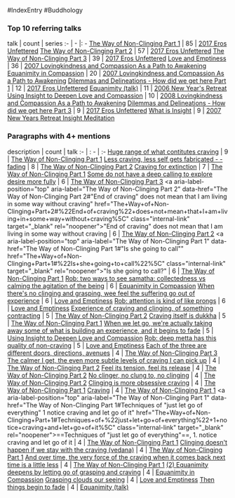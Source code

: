 #IndexEntry #Buddhology

### Top 10 referring talks
talk | count | series
:- | - |: -
<a data-href="The Way of Non-Clinging Part 1" href="The+Way+of+Non-Clinging+Part+1" class="internal-link" target="_blank" rel="noopener">The Way of Non-Clinging Part 1</a> | 85 | <a data-href="2017 Eros Unfettered" href="2017+Eros+Unfettered" class="internal-link" target="_blank" rel="noopener">2017 Eros Unfettered</a>
<a data-href="The Way of Non-Clinging Part 2" href="The+Way+of+Non-Clinging+Part+2" class="internal-link" target="_blank" rel="noopener">The Way of Non-Clinging Part 2</a> | 57 | <a data-href="2017 Eros Unfettered" href="2017+Eros+Unfettered" class="internal-link" target="_blank" rel="noopener">2017 Eros Unfettered</a>
<a data-href="The Way of Non-Clinging Part 3" href="The+Way+of+Non-Clinging+Part+3" class="internal-link" target="_blank" rel="noopener">The Way of Non-Clinging Part 3</a> | 39 | <a data-href="2017 Eros Unfettered" href="2017+Eros+Unfettered" class="internal-link" target="_blank" rel="noopener">2017 Eros Unfettered</a>
<a data-href="Love and Emptiness" href="Love+and+Emptiness" class="internal-link" target="_blank" rel="noopener">Love and Emptiness</a> | 36 | <a data-href="2007 Lovingkindness and Compassion As a Path to Awakening" href="2007+Lovingkindness+and+Compassion+As+a+Path+to+Awakening" class="internal-link" target="_blank" rel="noopener">2007 Lovingkindness and Compassion As a Path to Awakening</a>
<a data-href="Equanimity in Compassion" href="Equanimity+in+Compassion" class="internal-link" target="_blank" rel="noopener">Equanimity in Compassion</a> | 20 | <a data-href="2007 Lovingkindness and Compassion As a Path to Awakening" href="2007+Lovingkindness+and+Compassion+As+a+Path+to+Awakening" class="internal-link" target="_blank" rel="noopener">2007 Lovingkindness and Compassion As a Path to Awakening</a>
<a data-href="Dilemmas and Delineations - How did we get here Part 1" href="Dilemmas+and+Delineations+-+How+did+we+get+here+Part+1" class="internal-link" target="_blank" rel="noopener">Dilemmas and Delineations - How did we get here Part 1</a> | 12 | <a data-href="2017 Eros Unfettered" href="2017+Eros+Unfettered" class="internal-link" target="_blank" rel="noopener">2017 Eros Unfettered</a>
<a data-href="Equanimity (talk)" href="Equanimity+%28talk%29" class="internal-link" target="_blank" rel="noopener">Equanimity (talk)</a> | 11 | <a data-href="2006 New Year's Retreat" href="2006+New+Year%27s+Retreat" class="internal-link" target="_blank" rel="noopener">2006 New Year&#x27;s Retreat</a>
<a data-href="Using Insight to Deepen Love and Compassion" href="Using+Insight+to+Deepen+Love+and+Compassion" class="internal-link" target="_blank" rel="noopener">Using Insight to Deepen Love and Compassion</a> | 10 | <a data-href="2008 Lovingkindness and Compassion As a Path to Awakening" href="2008+Lovingkindness+and+Compassion+As+a+Path+to+Awakening" class="internal-link" target="_blank" rel="noopener">2008 Lovingkindness and Compassion As a Path to Awakening</a>
<a data-href="Dilemmas and Delineations - How did we get here Part 3" href="Dilemmas+and+Delineations+-+How+did+we+get+here+Part+3" class="internal-link" target="_blank" rel="noopener">Dilemmas and Delineations - How did we get here Part 3</a> | 9 | <a data-href="2017 Eros Unfettered" href="2017+Eros+Unfettered" class="internal-link" target="_blank" rel="noopener">2017 Eros Unfettered</a>
<a data-href="What is Insight" href="What+is+Insight" class="internal-link" target="_blank" rel="noopener">What is Insight</a> | 9 | <a data-href="2007 New Years Retreat Insight Meditation" href="2007+New+Years+Retreat+Insight+Meditation" class="internal-link" target="_blank" rel="noopener">2007 New Years Retreat Insight Meditation</a>

### Paragraphs with 4+ mentions
description | count | talk
:- | : - | :-
<a aria-label-position="top" aria-label="The Way of Non-Clinging Part 1" data-href="The Way of Non-Clinging Part 1#Huge range of what contitutes craving\" href="The+Way+of+Non-Clinging+Part+1#Huge+range+of+what+contitutes+craving%5C" class="internal-link" target="_blank" rel="noopener">Huge range of what contitutes craving</a> | 9 | <a data-href="The Way of Non-Clinging Part 1" href="The+Way+of+Non-Clinging+Part+1" class="internal-link" target="_blank" rel="noopener">The Way of Non-Clinging Part 1</a>
<a aria-label-position="top" aria-label="The Way of Non-Clinging Part 2" data-href="The Way of Non-Clinging Part 2#Less craving less self gets fabricated - - fading\" href="The+Way+of+Non-Clinging+Part+2#Less+craving+less+self+gets+fabricated+-+-+fading%5C" class="internal-link" target="_blank" rel="noopener">Less craving, less self gets fabricated - - fading</a> | 8 | <a data-href="The Way of Non-Clinging Part 2" href="The+Way+of+Non-Clinging+Part+2" class="internal-link" target="_blank" rel="noopener">The Way of Non-Clinging Part 2</a>
<a aria-label-position="top" aria-label="The Way of Non-Clinging Part 1" data-href="The Way of Non-Clinging Part 1#Craving for extinction\" href="The+Way+of+Non-Clinging+Part+1#Craving+for+extinction%5C" class="internal-link" target="_blank" rel="noopener">Craving for extinction</a> | 7 | <a data-href="The Way of Non-Clinging Part 1" href="The+Way+of+Non-Clinging+Part+1" class="internal-link" target="_blank" rel="noopener">The Way of Non-Clinging Part 1</a>
<a aria-label-position="top" aria-label="The Way of Non-Clinging Part 3" data-href="The Way of Non-Clinging Part 3#Some do not have a deep calling to explore desire more fully\" href="The+Way+of+Non-Clinging+Part+3#Some+do+not+have+a+deep+calling+to+explore+desire+more+fully%5C" class="internal-link" target="_blank" rel="noopener">Some do not have a deep calling to explore desire more fully</a> | 6 | <a data-href="The Way of Non-Clinging Part 3" href="The+Way+of+Non-Clinging+Part+3" class="internal-link" target="_blank" rel="noopener">The Way of Non-Clinging Part 3</a>
<a aria-label-position="top" aria-label="The Way of Non-Clinging Part 2" data-href="The Way of Non-Clinging Part 2#"End of craving" does not mean that I am living in some way without craving\" href="The+Way+of+Non-Clinging+Part+2#%22End+of+craving%22+does+not+mean+that+I+am+living+in+some+way+without+craving%5C" class="internal-link" target="_blank" rel="noopener">&quot;End of craving&quot; does not mean that I am living in some way without craving</a> | 6 | <a data-href="The Way of Non-Clinging Part 2" href="The+Way+of+Non-Clinging+Part+2" class="internal-link" target="_blank" rel="noopener">The Way of Non-Clinging Part 2</a>
<a aria-label-position="top" aria-label="The Way of Non-Clinging Part 1" data-href="The Way of Non-Clinging Part 1#"Is she going to call"\" href="The+Way+of+Non-Clinging+Part+1#%22Is+she+going+to+call%22%5C" class="internal-link" target="_blank" rel="noopener">&quot;Is she going to call?&quot;</a> | 6 | <a data-href="The Way of Non-Clinging Part 1" href="The+Way+of+Non-Clinging+Part+1" class="internal-link" target="_blank" rel="noopener">The Way of Non-Clinging Part 1</a>
<a aria-label-position="top" aria-label="Equanimity in Compassion" data-href="Equanimity in Compassion#Rob two ways to see samatha collectedness vs calming the agitation of the being\" href="Equanimity+in+Compassion#Rob+two+ways+to+see+samatha+collectedness+vs+calming+the+agitation+of+the+being%5C" class="internal-link" target="_blank" rel="noopener">Rob: two ways to see samatha: collectedness vs calming the agitation of the being</a> | 6 | <a data-href="Equanimity in Compassion" href="Equanimity+in+Compassion" class="internal-link" target="_blank" rel="noopener">Equanimity in Compassion</a>
<a aria-label-position="top" aria-label="Love and Emptiness" data-href="Love and Emptiness#When there's no clinging and grasping wee feel the suffering go out of experience\" href="Love+and+Emptiness#When+there%27s+no+clinging+and+grasping+wee+feel+the+suffering+go+out+of+experience%5C" class="internal-link" target="_blank" rel="noopener">When there&#x27;s no clinging and grasping, wee feel the suffering go out of experience</a> | 6 | <a data-href="Love and Emptiness" href="Love+and+Emptiness" class="internal-link" target="_blank" rel="noopener">Love and Emptiness</a>
<a aria-label-position="top" aria-label="Love and Emptiness" data-href="Love and Emptiness#Rob attention is kind of like prongs\" href="Love+and+Emptiness#Rob+attention+is+kind+of+like+prongs%5C" class="internal-link" target="_blank" rel="noopener">Rob: attention is kind of like prongs</a> | 6 | <a data-href="Love and Emptiness" href="Love+and+Emptiness" class="internal-link" target="_blank" rel="noopener">Love and Emptiness</a>
<a aria-label-position="top" aria-label="The Way of Non-Clinging Part 2" data-href="The Way of Non-Clinging Part 2#Experience of craving and clinging of something contracting\" href="The+Way+of+Non-Clinging+Part+2#Experience+of+craving+and+clinging+of+something+contracting%5C" class="internal-link" target="_blank" rel="noopener">Experience of craving and clinging, of something contracting</a> | 5 | <a data-href="The Way of Non-Clinging Part 2" href="The+Way+of+Non-Clinging+Part+2" class="internal-link" target="_blank" rel="noopener">The Way of Non-Clinging Part 2</a>
<a aria-label-position="top" aria-label="The Way of Non-Clinging Part 1" data-href="The Way of Non-Clinging Part 1#Craving itself is dukkha\" href="The+Way+of+Non-Clinging+Part+1#Craving+itself+is+dukkha%5C" class="internal-link" target="_blank" rel="noopener">Craving itself is dukkha</a> | 5 | <a data-href="The Way of Non-Clinging Part 1" href="The+Way+of+Non-Clinging+Part+1" class="internal-link" target="_blank" rel="noopener">The Way of Non-Clinging Part 1</a>
<a aria-label-position="top" aria-label="Using Insight to Deepen Love and Compassion" data-href="Using Insight to Deepen Love and Compassion#When we let go we're actually taking away some of what is building an experience and it begins to fade\" href="Using+Insight+to+Deepen+Love+and+Compassion#When+we+let+go+we%27re+actually+taking+away+some+of+what+is+building+an+experience+and+it+begins+to+fade%5C" class="internal-link" target="_blank" rel="noopener">When we let go, we&#x27;re actually taking away some of what is building an experience, and it begins to fade</a> | 5 | <a data-href="Using Insight to Deepen Love and Compassion" href="Using+Insight+to+Deepen+Love+and+Compassion" class="internal-link" target="_blank" rel="noopener">Using Insight to Deepen Love and Compassion</a>
<a aria-label-position="top" aria-label="Love and Emptiness" data-href="Love and Emptiness#Rob deep metta has this quality of non-craving\" href="Love+and+Emptiness#Rob+deep+metta+has+this+quality+of+non-craving%5C" class="internal-link" target="_blank" rel="noopener">Rob: deep metta has this quality of non-craving</a> | 5 | <a data-href="Love and Emptiness" href="Love+and+Emptiness" class="internal-link" target="_blank" rel="noopener">Love and Emptiness</a>
<a aria-label-position="top" aria-label="The Way of Non-Clinging Part 3" data-href="The Way of Non-Clinging Part 3#Each of the three are different doors directions avenues\" href="The+Way+of+Non-Clinging+Part+3#Each+of+the+three+are+different+doors+directions+avenues%5C" class="internal-link" target="_blank" rel="noopener">Each of the three are different doors, directions, avenues</a> | 4 | <a data-href="The Way of Non-Clinging Part 3" href="The+Way+of+Non-Clinging+Part+3" class="internal-link" target="_blank" rel="noopener">The Way of Non-Clinging Part 3</a>
<a aria-label-position="top" aria-label="The Way of Non-Clinging Part 2" data-href="The Way of Non-Clinging Part 2#The calmer I get the even more subtle levels of craving I can pick up\" href="The+Way+of+Non-Clinging+Part+2#The+calmer+I+get+the+even+more+subtle+levels+of+craving+I+can+pick+up%5C" class="internal-link" target="_blank" rel="noopener">The calmer I get, the even more subtle levels of craving I can pick up</a> | 4 | <a data-href="The Way of Non-Clinging Part 2" href="The+Way+of+Non-Clinging+Part+2" class="internal-link" target="_blank" rel="noopener">The Way of Non-Clinging Part 2</a>
<a aria-label-position="top" aria-label="The Way of Non-Clinging Part 2" data-href="The Way of Non-Clinging Part 2#Feel its tension feel its release\" href="The+Way+of+Non-Clinging+Part+2#Feel+its+tension+feel+its+release%5C" class="internal-link" target="_blank" rel="noopener">Feel its tension, feel its release</a> | 4 | <a data-href="The Way of Non-Clinging Part 2" href="The+Way+of+Non-Clinging+Part+2" class="internal-link" target="_blank" rel="noopener">The Way of Non-Clinging Part 2</a>
<a aria-label-position="top" aria-label="The Way of Non-Clinging Part 2" data-href="The Way of Non-Clinging Part 2#No clinger no clung to no clinging\" href="The+Way+of+Non-Clinging+Part+2#No+clinger+no+clung+to+no+clinging%5C" class="internal-link" target="_blank" rel="noopener">No clinger, no clung to, no clinging</a> | 4 | <a data-href="The Way of Non-Clinging Part 2" href="The+Way+of+Non-Clinging+Part+2" class="internal-link" target="_blank" rel="noopener">The Way of Non-Clinging Part 2</a>
<a aria-label-position="top" aria-label="The Way of Non-Clinging Part 1" data-href="The Way of Non-Clinging Part 1#Clinging is more obsessive craving\" href="The+Way+of+Non-Clinging+Part+1#Clinging+is+more+obsessive+craving%5C" class="internal-link" target="_blank" rel="noopener">Clinging is more obsessive craving</a> | 4 | <a data-href="The Way of Non-Clinging Part 1" href="The+Way+of+Non-Clinging+Part+1" class="internal-link" target="_blank" rel="noopener">The Way of Non-Clinging Part 1</a>
<a aria-label-position="top" aria-label="The Way of Non-Clinging Part 1" data-href="The Way of Non-Clinging Part 1#Craving\" href="The+Way+of+Non-Clinging+Part+1#Craving%5C" class="internal-link" target="_blank" rel="noopener">Craving</a> | 4 | <a data-href="The Way of Non-Clinging Part 1" href="The+Way+of+Non-Clinging+Part+1" class="internal-link" target="_blank" rel="noopener">The Way of Non-Clinging Part 1</a>
<a aria-label-position="top" aria-label="The Way of Non-Clinging Part 1" data-href="The Way of Non-Clinging Part 1#Techniques of "just let go of everything" 1 notice craving and let go of it\" href="The+Way+of+Non-Clinging+Part+1#Techniques+of+%22just+let+go+of+everything%22+1+notice+craving+and+let+go+of+it%5C" class="internal-link" target="_blank" rel="noopener">==Techniques of &quot;just let go of everything&quot;==, 1. notice craving and let go of it</a> | 4 | <a data-href="The Way of Non-Clinging Part 1" href="The+Way+of+Non-Clinging+Part+1" class="internal-link" target="_blank" rel="noopener">The Way of Non-Clinging Part 1</a>
<a aria-label-position="top" aria-label="The Way of Non-Clinging Part 1" data-href="The Way of Non-Clinging Part 1#Clinging doesn't happen if we stay with the craving vedana\" href="The+Way+of+Non-Clinging+Part+1#Clinging+doesn%27t+happen+if+we+stay+with+the+craving+vedana%5C" class="internal-link" target="_blank" rel="noopener">Clinging doesn&#x27;t happen if we stay with the craving (vedana)</a> | 4 | <a data-href="The Way of Non-Clinging Part 1" href="The+Way+of+Non-Clinging+Part+1" class="internal-link" target="_blank" rel="noopener">The Way of Non-Clinging Part 1</a>
<a aria-label-position="top" aria-label="The Way of Non-Clinging Part 1" data-href="The Way of Non-Clinging Part 1#And over time the very force of the craving when it comes back next time is a little less\" href="The+Way+of+Non-Clinging+Part+1#And+over+time+the+very+force+of+the+craving+when+it+comes+back+next+time+is+a+little+less%5C" class="internal-link" target="_blank" rel="noopener">And over time, the very force of the craving when it comes back next time is a little less</a> | 4 | <a data-href="The Way of Non-Clinging Part 1" href="The+Way+of+Non-Clinging+Part+1" class="internal-link" target="_blank" rel="noopener">The Way of Non-Clinging Part 1</a>
<a aria-label-position="top" aria-label="Equanimity in Compassion" data-href="Equanimity in Compassion#2 Equanimity deepens by letting go of grasping and craving\" href="Equanimity+in+Compassion#2+Equanimity+deepens+by+letting+go+of+grasping+and+craving%5C" class="internal-link" target="_blank" rel="noopener">(2) Equanimity deepens by letting go of grasping and craving</a> | 4 | <a data-href="Equanimity in Compassion" href="Equanimity+in+Compassion" class="internal-link" target="_blank" rel="noopener">Equanimity in Compassion</a>
<a aria-label-position="top" aria-label="Love and Emptiness" data-href="Love and Emptiness#Grasping clouds our seeing\" href="Love+and+Emptiness#Grasping+clouds+our+seeing%5C" class="internal-link" target="_blank" rel="noopener">Grasping clouds our seeing</a> | 4 | <a data-href="Love and Emptiness" href="Love+and+Emptiness" class="internal-link" target="_blank" rel="noopener">Love and Emptiness</a>
<a aria-label-position="top" aria-label="Equanimity (talk)" data-href="Equanimity (talk)#Then things begin to fade\" href="Equanimity+%28talk%29#Then+things+begin+to+fade%5C" class="internal-link" target="_blank" rel="noopener">Then things begin to fade</a> | 4 | <a data-href="Equanimity (talk)" href="Equanimity+%28talk%29" class="internal-link" target="_blank" rel="noopener">Equanimity (talk)</a>

